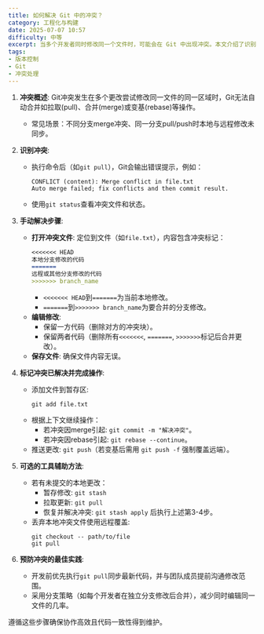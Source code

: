 ```yaml
---
title: 如何解决 Git 中的冲突？
category: 工程化与构建
date: 2025-07-07 10:57
difficulty: 中等
excerpt: 当多个开发者同时修改同一个文件时，可能会在 Git 中出现冲突。本文介绍了识别和手动解决这些冲突的详细步骤，以及预防冲突的最佳实践。
tags:
- 版本控制
- Git
- 冲突处理
---
```

1. **冲突概述**: Git冲突发生在多个更改尝试修改同一文件的同一区域时，Git无法自动合并如拉取(pull)、合并(merge)或变基(rebase)等操作。  
   - 常见场景：不同分支merge冲突、同一分支pull/push时本地与远程修改未同步。

2. **识别冲突**:  
   - 执行命令后（如`git pull`），Git会输出错误提示，例如：  
     ```shell  
     CONFLICT (content): Merge conflict in file.txt  
     Auto merge failed; fix conflicts and then commit result.  
     ```  
   - 使用`git status`查看冲突文件和状态。

3. **手动解决步骤**:  
   - **打开冲突文件**: 定位到文件（如`file.txt`），内容包含冲突标记：  
     ```markdown  
     <<<<<<< HEAD  
     本地分支修改的代码  
     =======  
     远程或其他分支修改的代码  
     >>>>>>> branch_name  
     ```  
     - `<<<<<<< HEAD`到`=======`为当前本地修改。  
     - `=======`到`>>>>>>> branch_name`为要合并的分支修改。  
   - **编辑修改**:  
     - 保留一方代码（删除对方的冲突块）。  
     - 保留两者代码（删除所有`<<<<<<<`, `=======`, `>>>>>>>`标记后合并更改）。  
   - **保存文件**: 确保文件内容无误。

4. **标记冲突已解决并完成操作**:  
   - 添加文件到暂存区:  
     ```shell  
     git add file.txt  
     ```  
   - 根据上下文继续操作：  
     - 若冲突因merge引起: `git commit -m "解决冲突"`。  
     - 若冲突因rebase引起: `git rebase --continue`。  
   - 推送更改: `git push`（若变基后需用 `git push -f` 强制覆盖远端）。

5. **可选的工具辅助方法**:  
   - 若有未提交的本地更改：  
     - 暂存修改: `git stash`  
     - 拉取更新: `git pull`  
     - 恢复并解决冲突: `git stash apply` 后执行上述第3-4步。  
   - 丢弃本地冲突文件使用远程覆盖:  
     ```shell  
     git checkout -- path/to/file  
     git pull  
     ```

6. **预防冲突的最佳实践**:  
   - 开发前优先执行`git pull`同步最新代码，并与团队成员提前沟通修改范围。  
   - 采用分支策略（如每个开发者在独立分支修改后合并），减少同时编辑同一文件的几率。  

遵循这些步骤确保协作高效且代码一致性得到维护。
